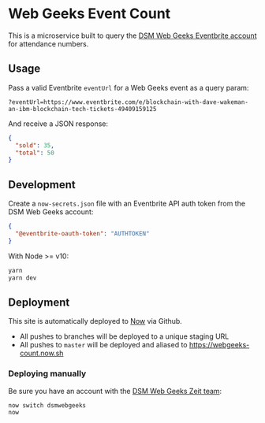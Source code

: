 # Web Geeks Event Count

This is a microservice built to query the [DSM Web Geeks Eventbrite account](https://www.eventbrite.com/o/des-moines-web-geeks-10941387310) for attendance numbers.

## Usage

Pass a valid Eventbrite `eventUrl` for a Web Geeks event as a query param:

```
?eventUrl=https://www.eventbrite.com/e/blockchain-with-dave-wakeman-an-ibm-blockchain-tech-tickets-49409159125
```

And receive a JSON response:

```json
{
  "sold": 35,
  "total": 50
}
```

## Development

Create a `now-secrets.json` file with an Eventbrite API auth token from the DSM Web Geeks account:

```json
{
  "@eventbrite-oauth-token": "AUTHTOKEN"
}
```

With Node >= v10:

```bash
yarn
yarn dev
```

## Deployment

This site is automatically deployed to [Now](https://zeit.co/now) via Github.

- All pushes to branches will be deployed to a unique staging URL
- All pushes to `master` will be deployed and aliased to https://webgeeks-count.now.sh

### Deploying manually

Be sure you have an account with the [DSM Web Geeks Zeit team](https://zeit.co):

```bash
now switch dsmwebgeeks
now
```
